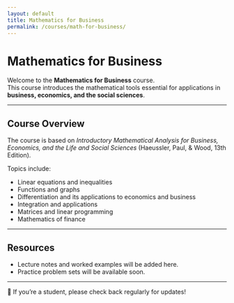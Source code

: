 ```yaml
---
layout: default
title: Mathematics for Business
permalink: /courses/math-for-business/
---
```





# Mathematics for Business

Welcome to the **Mathematics for Business** course.  
This course introduces the mathematical tools essential for applications in **business, economics, and the social sciences**.

---

## Course Overview
The course is based on *Introductory Mathematical Analysis for Business, Economics, and the Life and Social Sciences* (Haeussler, Paul, & Wood, 13th Edition).

Topics include:
- Linear equations and inequalities
- Functions and graphs
- Differentiation and its applications to economics and business
- Integration and applications
- Matrices and linear programming
- Mathematics of finance

---

## Resources
- Lecture notes and worked examples will be added here.
- Practice problem sets will be available soon.

---

📩 If you’re a student, please check back regularly for updates!
